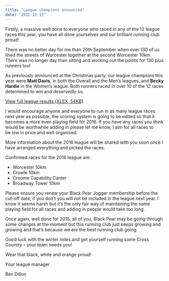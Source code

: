 ```yaml
---
title: "League champions announced"
date: "2015-12-15"
---
```


Firstly, a massive well done to everyone who raced in any of the 12 league races this year, you have all done yourselves and our brilliant running club proud!

There was no better day for me than 20th September when over 130 of us lined the streets of Worcester together at the second Worcester 10km. There was no longer day than sitting and working out the points for 130 plus runners too!

As previously announced at the Christmas party, our league champions this year were **Matt Davis**, in both the Overall and the Men’s leagues, and **Becky Hardie** in the Women’s league. Both runners raced in over 10 of the 12 races determined to win and deservedly so.

[View full league results (XLSX, 54KB)](https://bpj.org.uk/wp-content/uploads/2015/12/BPJ-2015-Champions-League-FINAL.xlsx)

I would encourage anyone and everyone to run in as many league races next year as possible, the scoring system is going to be edited so that it becomes a more even playing field for 2016. If you have any races you think would be worthwhile adding in please let me know, I aim for all races to be low in price and well organised.

More information about the 2016 league will be shared with you soon once I have arranged everything and picked the races.

Confirmed races for the 2016 league are:

- Worcester 10km
- Crowle 10km
- Croome Capability Canter
- Broadway Tower 10km

Please ensure you renew your Black Pear Jogger membership before the cut-off date, if you don’t you will not be included in the league next year. I know it seems harsh but it’s the only fair way of maintaining the same playing field for all races and adding in people would take too long.

Once again, well done for 2015, all of you, Black Pear may be going through some changes at the moment but this running club just keeps growing and growing and that’s because we are the best running club going.

Good luck with the winter miles and get yourself running some Cross Country – your team needs you!

Wear that black, white and orange proud!

Your league manager

Ben Dillon
